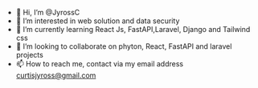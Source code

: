 - 👋 Hi, I’m @JyrossC
- 👀 I’m interested in web solution and data security
- 🌱 I’m currently learning React Js, FastAPI,Laravel, Django and Tailwind css
- 💞️ I’m looking to collaborate on phyton, React, FastAPI and laravel projects
- 📫 How to reach me, contact via my email address
         curtisjyross@gmail.com

<!---
JyrossC/JyrossC is a ✨ special ✨ repository because its `README.md` (this file) appears on your GitHub profile.
You can click the Preview link to take a look at your changes.
--->
